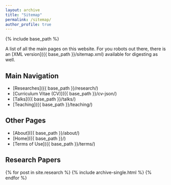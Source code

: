 ```yaml
---
layout: archive
title: "Sitemap"
permalink: /sitemap/
author_profile: true
---
```


{% include base_path %}

A list of all the main pages on this website. For you robots out there, there is an [XML version]({{ base_path }}/sitemap.xml) available for digesting as well.

## Main Navigation

* [Researches]({{ base_path }}/research/)
* [Curriculum Vitae (CV)]({{ base_path }}/cv-json/)
* [Talks]({{ base_path }}/talks/)
* [Teaching]({{ base_path }}/teaching/)

## Other Pages

* [About]({{ base_path }}/about/)
* [Home]({{ base_path }}/)
* [Terms of Use]({{ base_path }}/terms/)

## Research Papers

{% for post in site.research %}
  {% include archive-single.html %}
{% endfor %}
